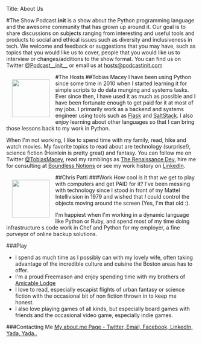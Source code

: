 Title: About Us

#The Show
Podcast.__init__ is a show about the Python programming language and the awesome community that has grown up around it. Our goal is to share discussions on subjects ranging from interesting and useful tools and products to social and ethical issues such as diversity and inclusiveness in tech. We welcome and feedback or suggestions that you may have, such as topics that you would like us to cover, people that you would like us to interview or changes/additions to the show format. You can find us on Twitter [@Podcast__init__](https://twitter.com/Podcast__init__) or email us at [hosts@podcastinit.com](mailto:hosts@podcastinit.com)

#The Hosts
##Tobias Macey
<img src="/images/tobias.png" style="height: 100px; float: left; margin: 15px;">
I have been using Python since some time in 2010 when I started learning it for simple scripts to do data munging and systems tasks. Ever since then, I have used it as much as possible and I have been fortunate enough to get paid for it at most of my jobs. I primarily work as a backend and systems engineer using tools such as [Flask](http://flask.pocoo.org/) and [SaltStack](http://saltstack.com). I also enjoy learning about other languages so that I can bring those lessons back to my work in Python.

When I'm not working, I like to spend time with my family, read, hike and watch movies. My favorite topics to read about are technology (surprise!), science fiction (Heinlein is pretty great) and fantasy. You can follow me on Twitter [@TobiasMacey](https://twitter.com/TobiasMacey), read my ramblings as [The Renaissance Dev](http://renaissancedev.com), hire me for consulting at [Boundless Notions](http://boundlessnotions.com) or see my work history on [LinkedIn](http://linkedin.com/in/tmacey).

##Chris Patti
<img src="/images/chris.jpg" style="height: 100px; float: left; margin: 15px;">
###Work
How cool is it that we get to play with computers and get PAID for it? I've been messing with technology since I stood in front of my Mattel Intellivision in 1979 and wished that
*I* could control the objects moving around the screen (Yes, I'm that old :).

I'm happiest when I'm working in a dynamic language like Python or Ruby, and spend most of my time doing infrastructure s code work in Chef and Python for my employer,
a fine purveyor of online backup solutions.

###Play
* I spend as much time as I possibly can with my lovely wife, often taking advantage of the incredible culture and cuisine the Boston areas has to offer.
* I'm a proud Freemason and enjoy spending time with my brothers of [Amicable Lodge](http://www.amicablelodge.com)
* I love to read, especially escapist flights of urban fantasy or science fiction with the occasional bit of non fiction thrown in to keep me honest.
* I also love playing games of all kinds, but especially board games with friends and the occasional video game, especially indie games.

###Contacting Me
[My about.me Page - Twitter, Email, Facebook, LinkedIn, Yada, Yada..](https://about.me/feoh)
